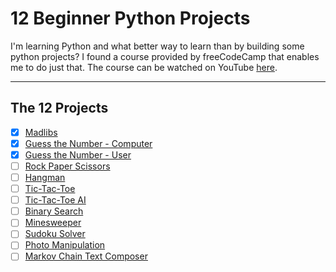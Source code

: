 # 12 Beginner Python Projects

I'm learning Python and what better way to learn than by building some python projects? I found a course provided by freeCodeCamp that enables me to do just that. The course can be watched on YouTube [here](https://www.youtube.com/watch?v=8ext9G7xspg).

---
## **The 12 Projects**

- [x] [Madlibs](./madlibs)
- [x] [Guess the Number - Computer](./guess_the_number)
- [x] [Guess the Number - User](./guess_the_number)
- [ ] [Rock Paper Scissors](./rock_paper_scissors)
- [ ] [Hangman](./hangman)
- [ ] [Tic-Tac-Toe](./tic_tac_toe)
- [ ] [Tic-Tac-Toe AI](./tic_tac_toe_ai)
- [ ] [Binary Search](./binary_search)
- [ ] [Minesweeper](./minesweeper)
- [ ] [Sudoku Solver](./sudoku_solver)
- [ ] [Photo Manipulation](./photo_manipulation)
- [ ] [Markov Chain Text Composer](./markov_chain_text_composer)